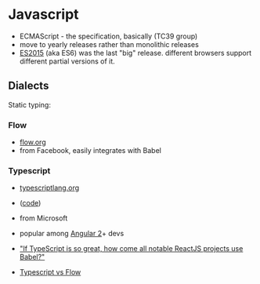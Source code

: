 # Javascript
- ECMAScript - the specification, basically (TC39 group)
- move to yearly releases rather than monolithic releases
- [ES2015](https://babeljs.io/learn-es2015) (aka ES6) was the last "big" release. different browsers support different partial versions of it.

## Dialects

Static typing:

### Flow
- [flow.org](https://flow.org/)
- from Facebook, easily integrates with Babel

### Typescript
- [typescriptlang.org](http://www.typescriptlang.org/)
- ([code](https://github.com/Microsoft/TypeScript/wiki/TypeScript-Design-Goals))
- from Microsoft
- popular among [Angular 2](https://angular.io/)+ devs

- ["If TypeScript is so great, how come all notable ReactJS projects use Babel?"](https://discuss.reactjs.org/t/if-typescript-is-so-great-how-come-all-notable-reactjs-projects-use-babel/4887)
- [Typescript vs Flow](https://blog.mariusschulz.com/2017/01/13/typescript-vs-flow)
